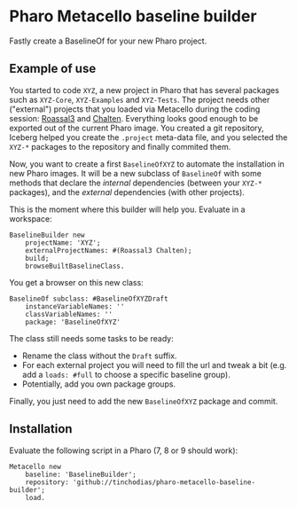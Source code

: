 # Pharo Metacello baseline builder

Fastly create a BaselineOf for your new Pharo project.

## Example of use

You started to code `XYZ`, a new project in Pharo that has several packages such as `XYZ-Core`, `XYZ-Examples` and `XYZ-Tests`.
The project needs other ("external") projects that you loaded via Metacello during the coding session: [Roassal3](https://github.com/ObjectProfile/Roassal3) and [Chalten](https://github.com/ba-st/Chalten). 
Everything looks good enough to be exported out of the current Pharo image.
You created a git repository, Iceberg helped you create the `.project` meta-data file, and you selected the `XYZ-*` packages to the repository and finally commited them. 

Now, you want to create a first `BaselineOfXYZ` to automate the installation in new Pharo images.
It will be a new subclass of `BaselineOf` with some methods that declare the *internal* dependencies (between your `XYZ-*` packages), and the *external* dependencies (with other projects).

This is the moment where this builder will help you. Evaluate in a workspace:
~~~Smalltalk
BaselineBuilder new
	projectName: 'XYZ';
	externalProjectNames: #(Roassal3 Chalten);
	build;
	browseBuiltBaselineClass.
~~~

You get a browser on this new class:
~~~Smalltalk
BaselineOf subclass: #BaselineOfXYZDraft
	instanceVariableNames: ''
	classVariableNames: ''
	package: 'BaselineOfXYZ'
~~~

The class still needs some tasks to be ready:
* Rename the class without the `Draft` suffix.
* For each external project you will need to fill the url and tweak a bit (e.g. add a `loads: #full` to choose a specific baseline group). 
* Potentially, add you own package groups.

Finally, you just need to add the new `BaselineOfXYZ` package and commit.


## Installation

Evaluate the following script in a Pharo (7, 8 or 9 should work):

~~~Smalltalk
Metacello new
    baseline: 'BaselineBuilder';
    repository: 'github://tinchodias/pharo-metacello-baseline-builder';
    load.
~~~


